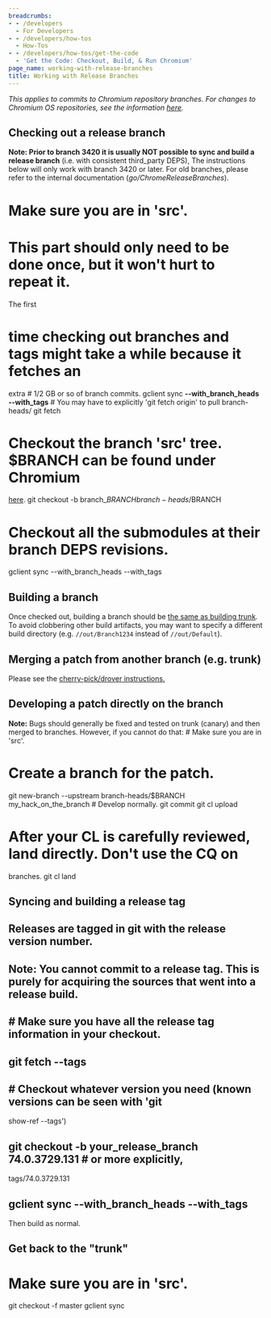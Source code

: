 ```yaml
---
breadcrumbs:
- - /developers
  - For Developers
- - /developers/how-tos
  - How-Tos
- - /developers/how-tos/get-the-code
  - 'Get the Code: Checkout, Build, & Run Chromium'
page_name: working-with-release-branches
title: Working with Release Branches
---
```


*This applies to commits to Chromium repository branches. For changes to
Chromium OS repositories, see the information
[here](/chromium-os/how-tos-and-troubleshooting/working-on-a-branch).*

## Checking out a release branch

**Note: Prior to branch 3420 it is usually NOT possible to sync and build a
release branch** (i.e. with consistent third_party DEPS), The instructions below
will only work with branch 3420 or later. For old branches, please refer to the
internal documentation (*go/ChromeReleaseBranches*).

# Make sure you are in 'src'.
# This part should only need to be done once, but it won't hurt to repeat it.
The first
# time checking out branches and tags might take a while because it fetches an
extra # 1/2 GB or so of branch commits.
gclient sync **--with_branch_heads --with_tags** # You may have to explicitly
'git fetch origin' to pull branch-heads/
git fetch
# Checkout the branch 'src' tree. $BRANCH can be found under Chromium
[here](https://chromiumdash.appspot.com/branches).
git checkout -b branch_$BRANCH branch-heads/$BRANCH
# Checkout all the submodules at their branch DEPS revisions.
gclient sync --with_branch_heads --with_tags

## Building a branch

Once checked out, building a branch should be [the same as building
trunk](/developers/how-tos/get-the-code). To avoid clobbering other build
artifacts, you may want to specify a different build directory (e.g.
`//out/Branch1234` instead of `//out/Default`).

## Merging a patch from another branch (e.g. trunk)

Please see the [cherry-pick/drover instructions.](/developers/how-tos/drover)

## Developing a patch directly on the branch

**Note:** Bugs should generally be fixed and tested on trunk (canary) and then
merged to branches. However, if you cannot do that: # Make sure you are in
'src'.
# Create a branch for the patch.
git new-branch --upstream branch-heads/$BRANCH my_hack_on_the_branch # Develop
normally.
git commit git cl upload
# After your CL is carefully reviewed, land directly. Don't use the CQ on
branches.
git cl land

## Syncing and building a release tag

## Releases are tagged in git with the release version number.
## Note: You cannot commit to a release tag. This is purely for acquiring the sources that went into a release build.

## # Make sure you have all the release tag information in your checkout.

## git fetch --tags

## # Checkout whatever version you need (known versions can be seen with 'git
show-ref --tags')

## git checkout -b your_release_branch 74.0.3729.131 # or more explicitly,
tags/74.0.3729.131

## gclient sync --with_branch_heads --with_tags

Then build as normal.

## Get back to the "trunk"

# Make sure you are in 'src'.
git checkout -f master
gclient sync